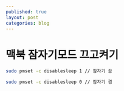 ```yaml
---
published: true
layout: post
categories: blog
---
```


# 맥북 잠자기모드 끄고켜기

```bash
sudo pmset -c disablesleep 1 // 잠자기 끔

sudo pmset -c disablesleep 0 // 잠자기 켬
```
